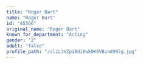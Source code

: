 ```yaml
---
title: "Roger Bart"
name: "Roger Bart"
id: "45566"
original_name: "Roger Bart"
known_for_department: "Acting"
gender: "2"
adult: "false"
profile_path: "/cliL3nZpi0di8wkNK9VBznd99lg.jpg"
---
```

